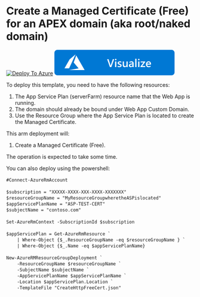 # Create a Managed Certificate (Free) for an APEX domain (aka root/naked domain)

[![Deploy To Azure](https://aka.ms/deploytoazurebutton)](https://portal.azure.com/#create/Microsoft.Template/uri/https%3A%2F%2Fraw.githubusercontent.com%2Fcoelho5br%2FCreate-managed-certificate-for-APEX-Domain%2Fmaster%2Fazuredeploy.json)
[![Visualize](https://raw.githubusercontent.com/Azure/azure-quickstart-templates/master/1-CONTRIBUTION-GUIDE/images/visualizebutton.svg?sanitize=true)](http://armviz.io/#/?load=https%3A%2F%2Fraw.githubusercontent.com%2Fcoelho5br%2FCreate-managed-certificate-for-APEX-Domain%2Fmaster%2Fazuredeploy.json)


To deploy this template, you need to have the following resources:

1. The App Service Plan (serverFarm) resource name that the Web App is running.
2. The domain should already be bound under Web App Custom Domain.
3. Use the Resource Group where the App Service Plan is located to create the Managed Certificate.


This arm deployment will:

1. Create a Managed Certificate (Free).

The operation is expected to take some time.


You can also deploy using the powershell:

````
#Connect-AzureRmAccount

$subscription = "XXXXX-XXXX-XXX-XXXX-XXXXXXX"
$resourceGroupName = "MyResourceGroupwheretheASPislocated"
$appServicePlanName = "ASP-TEST-CERT"
$subjectName = "contoso.com"

Set-AzureRmContext -SubscriptionId $subscription

$appServicePlan = Get-AzureRmResource `
    | Where-Object {$_.ResourceGroupName -eq $resourceGroupName } `
    | Where-Object {$_.Name -eq $appServicePlanName}

New-AzureRMResourceGroupDeployment `
    -ResourceGroupName $resourceGroupName `
    -SubjectName $subjectName `
    -AppServicePlanName $appServicePlanName `
    -Location $appServicePlan.Location `
    -TemplateFile "CreateHttpFreeCert.json" 
````